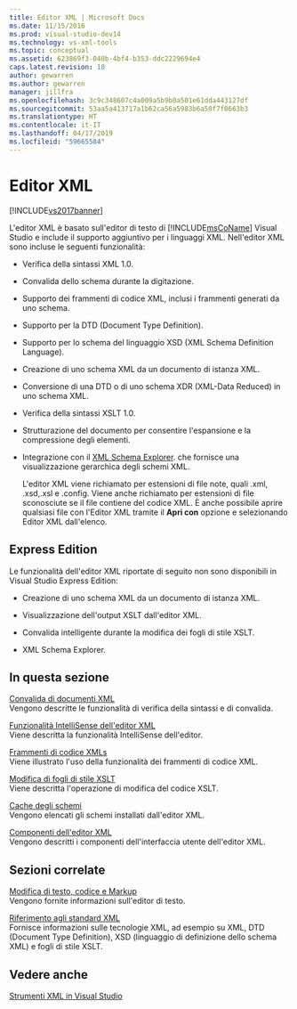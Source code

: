 ```yaml
---
title: Editor XML | Microsoft Docs
ms.date: 11/15/2016
ms.prod: visual-studio-dev14
ms.technology: vs-xml-tools
ms.topic: conceptual
ms.assetid: 623869f3-040b-4bf4-b353-ddc2229694e4
caps.latest.revision: 10
author: gewarren
ms.author: gewarren
manager: jillfra
ms.openlocfilehash: 3c9c348607c4a009a5b9b0a501e61dda443127df
ms.sourcegitcommit: 53aa5a413717a1b62ca56a5983b6a50f7f0663b3
ms.translationtype: HT
ms.contentlocale: it-IT
ms.lasthandoff: 04/17/2019
ms.locfileid: "59665584"
---
```

# <a name="xml-editor"></a>Editor XML
[!INCLUDE[vs2017banner](../includes/vs2017banner.md)]

L'editor XML è basato sull'editor di testo di [!INCLUDE[msCoName](../includes/msconame-md.md)] Visual Studio e include il supporto aggiuntivo per i linguaggi XML. Nell'editor XML sono incluse le seguenti funzionalità:  
  
- Verifica della sintassi XML 1.0.  
  
- Convalida dello schema durante la digitazione.  
  
- Supporto dei frammenti di codice XML, inclusi i frammenti generati da uno schema.  
  
- Supporto per la DTD (Document Type Definition).  
  
- Supporto per lo schema del linguaggio XSD (XML Schema Definition Language).  
  
- Creazione di uno schema XML da un documento di istanza XML.  
  
- Conversione di una DTD o di uno schema XDR (XML-Data Reduced) in uno schema XML.  
  
- Verifica della sintassi XSLT 1.0.  
  
- Strutturazione del documento per consentire l'espansione e la compressione degli elementi.  
  
- Integrazione con il [XML Schema Explorer](../xml-tools/xml-schema-explorer.md). che fornisce una visualizzazione gerarchica degli schemi XML.  
  
  L'editor XML viene richiamato per estensioni di file note, quali .xml, .xsd,.xsl e .config. Viene anche richiamato per estensioni di file sconosciute se il file contiene del codice XML. È anche possibile aprire qualsiasi file con l'Editor XML tramite il **Apri con** opzione e selezionando Editor XML dall'elenco.  
  
## <a name="express-editions"></a>Express Edition  
 Le funzionalità dell'editor XML riportate di seguito non sono disponibili in Visual Studio Express Edition:  
  
-   Creazione di uno schema XML da un documento di istanza XML.  
  
-   Visualizzazione dell'output XSLT dall'editor XML.  
  
-   Convalida intelligente durante la modifica dei fogli di stile XSLT.  
  
-   XML Schema Explorer.  
  
## <a name="in-this-section"></a>In questa sezione  
 [Convalida di documenti XML](../xml-tools/xml-document-validation.md)  
 Vengono descritte le funzionalità di verifica della sintassi e di convalida.  
  
 [Funzionalità IntelliSense dell'editor XML](../xml-tools/xml-editor-intellisense-features.md)  
 Viene descritta la funzionalità IntelliSense dell'editor.  
  
 [Frammenti di codice XMLs](../xml-tools/xml-snippets.md)  
 Viene illustrato l'uso della funzionalità dei frammenti di codice XML.  
  
 [Modifica di fogli di stile XSLT](../xml-tools/editing-xslt-style-sheets.md)  
 Viene descritta l'operazione di modifica del codice XSLT.  
  
 [Cache degli schemi](../xml-tools/schema-cache.md)  
 Vengono elencati gli schemi installati dall'editor XML.  
  
 [Componenti dell'editor XML](../xml-tools/xml-editor-components.md)  
 Vengono descritti i componenti dell'interfaccia utente dell'editor XML.  
  
## <a name="related-sections"></a>Sezioni correlate  
 [Modifica di testo, codice e Markup](http://msdn.microsoft.com/0d9c00d7-5df4-48a3-b185-2a265f055439)  
 Vengono fornite informazioni sull'editor di testo.  
  
 [Riferimento agli standard XML](http://msdn.microsoft.com/79c78508-c9d0-423a-a00f-672e855de401)  
 Fornisce informazioni sulle tecnologie XML, ad esempio su XML, DTD (Document Type Definition), XSD (linguaggio di definizione dello schema XML) e fogli di stile XSLT.  
  
## <a name="see-also"></a>Vedere anche  
 [Strumenti XML in Visual Studio](../xml-tools/xml-tools-in-visual-studio.md)
